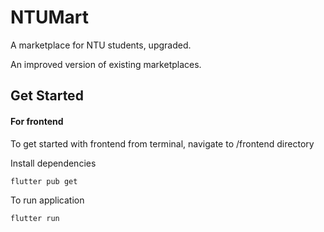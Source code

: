 # NTUMart

A marketplace for NTU students, upgraded.


An improved version of existing marketplaces.

## Get Started 

#### For frontend

To get started with frontend from terminal, navigate to /frontend directory 

Install dependencies 
````
flutter pub get
````

To run application 
````
flutter run 
````

